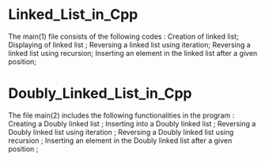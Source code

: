# Linked_List_in_Cpp
The main(1) file consists of the following codes :
Creation of linked list;
Displaying of linked list ;
Reversing a linked list using iteration;
Reversing a linked list using recursion;
Inserting an element in the linked list after a given position;

# Doubly_Linked_List_in_Cpp
The file main(2) includes the following functionalities in the program :
Creating a Doubly linked list ;
Inserting into a Doubly linked list ;
Reversing a Doubly linked list using iteration ;
Reversing a Doubly linked list using recursion ;
Inserting an element in the Doubly linked list after a given position ;
